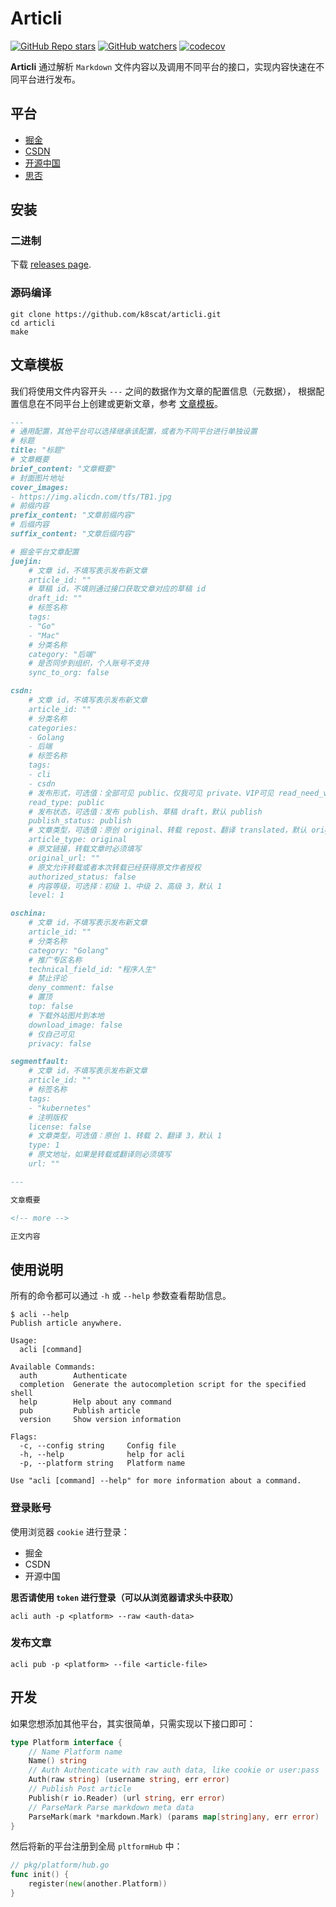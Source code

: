# Articli

[![GitHub Repo stars](https://img.shields.io/github/stars/k8scat/articli?style=social)](https://github.com/k8scat/Articli/stargazers)
[![GitHub watchers](https://img.shields.io/github/watchers/k8scat/articli?style=social)](https://github.com/k8scat/Articli/watchers)
[![codecov](https://codecov.io/gh/k8scat/Articli/branch/main/graph/badge.svg?token=045FCRVF27)](https://codecov.io/gh/k8scat/Articli)

**Articli** 通过解析 `Markdown` 文件内容以及调用不同平台的接口，实现内容快速在不同平台进行发布。

## 平台

- [掘金](https://juejin.cn)
- [CSDN](https://csdn.net)
- [开源中国](https://oschina.net)
- [思否](https://segmentfault.com)

## 安装

### 二进制

下载 [releases page](https://github.com/k8scat/Articli/releases).

### 源码编译

```shell
git clone https://github.com/k8scat/articli.git
cd articli
make
```

## 文章模板

我们将使用文件内容开头 `---` 之间的数据作为文章的配置信息（元数据），
根据配置信息在不同平台上创建或更新文章，参考 [文章模板](https://raw.githubusercontent.com/k8scat/Articli/csdn/templates/article.md)。

```markdown
---
# 通用配置，其他平台可以选择继承该配置，或者为不同平台进行单独设置
# 标题
title: "标题"
# 文章概要
brief_content: "文章概要"
# 封面图片地址
cover_images:
- https://img.alicdn.com/tfs/TB1.jpg
# 前缀内容
prefix_content: "文章前缀内容"
# 后缀内容
suffix_content: "文章后缀内容"

# 掘金平台文章配置
juejin:
    # 文章 id，不填写表示发布新文章
    article_id: ""
    # 草稿 id，不填则通过接口获取文章对应的草稿 id
    draft_id: ""
    # 标签名称
    tags:
    - "Go"
    - "Mac"
    # 分类名称
    category: "后端"
    # 是否同步到组织，个人账号不支持
    sync_to_org: false

csdn:
    # 文章 id，不填写表示发布新文章
    article_id: ""
    # 分类名称
    categories:
    - Golang
    - 后端
    # 标签名称
    tags:
    - cli
    - csdn
    # 发布形式，可选值：全部可见 public、仅我可见 private、VIP可见 read_need_vip、粉丝可见 read_need_fans，默认 public
    read_type: public
    # 发布状态，可选值：发布 publish、草稿 draft，默认 publish
    publish_status: publish
    # 文章类型，可选值：原创 original、转载 repost、翻译 translated，默认 original
    article_type: original
    # 原文链接，转载文章时必须填写
    original_url: ""
    # 原文允许转载或者本次转载已经获得原文作者授权
    authorized_status: false
    # 内容等级，可选择：初级 1、中级 2、高级 3，默认 1
    level: 1

oschina:
    # 文章 id，不填写表示发布新文章
    article_id: ""
    # 分类名称
    category: "Golang"
    # 推广专区名称
    technical_field_id: "程序人生"
    # 禁止评论
    deny_comment: false
    # 置顶
    top: false
    # 下载外站图片到本地
    download_image: false
    # 仅自己可见
    privacy: false

segmentfault:
    # 文章 id，不填写表示发布新文章
    article_id: ""
    # 标签名称
    tags:
    - "kubernetes"
    # 注明版权
    license: false
    # 文章类型，可选值：原创 1、转载 2、翻译 3，默认 1
    type: 1
    # 原文地址，如果是转载或翻译则必须填写
    url: ""

---

文章概要

<!-- more -->

正文内容
```

## 使用说明

所有的命令都可以通过 `-h` 或 `--help` 参数查看帮助信息。

```shell
$ acli --help
Publish article anywhere.

Usage:
  acli [command]

Available Commands:
  auth        Authenticate
  completion  Generate the autocompletion script for the specified shell
  help        Help about any command
  pub         Publish article
  version     Show version information

Flags:
  -c, --config string     Config file
  -h, --help              help for acli
  -p, --platform string   Platform name

Use "acli [command] --help" for more information about a command.
```

### 登录账号

使用浏览器 `cookie` 进行登录：

- 掘金
- CSDN
- 开源中国

**思否请使用 `token` 进行登录（可以从浏览器请求头中获取）**

```shell
acli auth -p <platform> --raw <auth-data>
```

### 发布文章

```shell
acli pub -p <platform> --file <article-file>
```

## 开发

如果您想添加其他平台，其实很简单，只需实现以下接口即可：

```go
type Platform interface {
	// Name Platform name
	Name() string
	// Auth Authenticate with raw auth data, like cookie or user:pass
	Auth(raw string) (username string, err error)
	// Publish Post article
	Publish(r io.Reader) (url string, err error)
	// ParseMark Parse markdown meta data
	ParseMark(mark *markdown.Mark) (params map[string]any, err error)
}
```

然后将新的平台注册到全局 `pltformHub` 中：

```go
// pkg/platform/hub.go
func init() {
	register(new(another.Platform))
}
```
